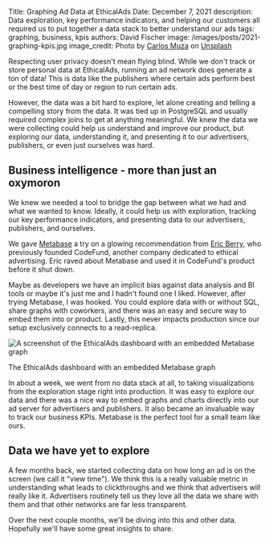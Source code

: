 Title: Graphing Ad Data at EthicalAds
Date: December 7, 2021
description: Data exploration, key performance indicators, and helping our customers all required us to put together a data stack to better understand our ads
tags: graphing, business, kpis
authors: David Fischer
image: /images/posts/2021-graphing-kpis.jpg
image_credit: <span>Photo by <a href="https://unsplash.com/@kmuza?utm_source=unsplash&amp;utm_medium=referral&amp;utm_content=creditCopyText">Carlos Muza</a> on <a href="https://unsplash.com/photos/hpjSkU2UYSU?utm_source=unsplash&amp;utm_medium=referral&amp;utm_content=creditCopyText">Unsplash</a></span>


Respecting user privacy doesn't mean flying blind.
While we don't track or store personal data at EthicalAds,
running an ad network does generate a ton of data!
This is data like the publishers where certain ads perform best
or the best time of day or region to run certain ads.

However, the data was a bit hard to explore,
let alone creating and telling a compelling story from the data.
It was tied up in PostgreSQL and usually required complex joins
to get at anything meaningful.
We knew the data we were collecting could help us understand and improve our product,
but exploring our data, understanding it,
and presenting it to our advertisers, publishers, or even just ourselves was hard.


## Business intelligence - more than just an oxymoron

We knew we needed a tool to bridge the gap between what we had and what we wanted to know.
Ideally, it could help us with exploration, tracking our key performance indicators,
and presenting data to our advertisers, publishers, and ourselves.

We gave [Metabase](https://www.metabase.com/?ref=ethicalads.io) a try
on a glowing recommendation from [Eric Berry](https://twitter.com/coderberry),
who previously founded CodeFund, another company dedicated to ethical advertising.
Eric raved about Metabase and used it in CodeFund's product before it shut down.

Maybe as developers we have an implicit bias against data analysis and BI tools
or maybe it's just me and I hadn't found one I liked.
However, after trying Metabase, I was hooked.
You could explore data with or without SQL, share graphs with coworkers,
and there was an easy and secure way to embed them into or product.
Lastly, this never impacts production since our setup exclusively connects to a read-replica.


<div class="postimage text-center">
  <img class="w-75" src="{static}../images/posts/2021-dashboard-screenshot-graphs.png" alt="A screenshot of the EthicalAds dashboard with an embedded Metabase graph">
  <p>The EthicalAds dashboard with an embedded Metabase graph</p>
</div>

In about a week, we went from no data stack at all,
to taking visualizations from the exploration stage right into production.
It was easy to explore our data and there was a nice way to embed
graphs and charts directly into our ad server for advertisers and publishers.
It also became an invaluable way to track our business KPIs.
Metabase is the perfect tool for a small team like ours.


## Data we have yet to explore

A few months back, we started collecting data on how long an ad is on the screen (we call it "view time").
We think this is a really valuable metric in understanding what leads to clickthroughs
and we think that advertisers will really like it.
Advertisers routinely tell us they love all the data we share with them
and that other networks are far less transparent.

Over the next couple months, we'll be diving into this and other data.
Hopefully we'll have some great insights to share.
